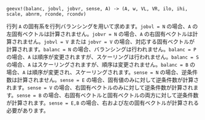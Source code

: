 ```
geevx!(balanc, jobvl, jobvr, sense, A) -> (A, w, VL, VR, ilo, ihi, scale, abnrm, rconde, rcondv)
```

行列 `A` の固有系を行列バランシングを用いて求めます。`jobvl = N` の場合、`A` の左固有ベクトルは計算されません。`jobvr = N` の場合、`A` の右固有ベクトルは計算されません。`jobvl = V` または `jobvr = V` の場合、対応する固有ベクトルが計算されます。`balanc = N` の場合、バランシングは行われません。`balanc = P` の場合、`A` は順序が変更されますが、スケーリングは行われません。`balanc = S` の場合、`A` はスケーリングされますが、順序は変更されません。`balanc = B` の場合、`A` は順序が変更され、スケーリングされます。`sense = N` の場合、逆条件数は計算されません。`sense = E` の場合、固有値のみに対して逆条件数が計算されます。`sense = V` の場合、右固有ベクトルのみに対して逆条件数が計算されます。`sense = B` の場合、右固有ベクトルと固有ベクトルの両方に対して逆条件数が計算されます。`sense = E,B` の場合、右および左の固有ベクトルが計算される必要があります。
